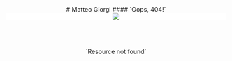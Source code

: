 <style>
h1 { margin-top: 2rem; }
h2 { margin-top: 0.25rem; }
h4 { margin-top: -1rem; }
</style>


<center>
# Matteo Giorgi
#### `Oops, 404!`
</center>
<div class="container">
<div class="box" style="background-color: #ffffff;">
<center>
<img class="img-scale-60" src="404.png">
</center>
</div>
</div>




<p style="text-align: center; margin-top: 4rem; margin-bottom: -4rem;">`Resource not found`</p>
